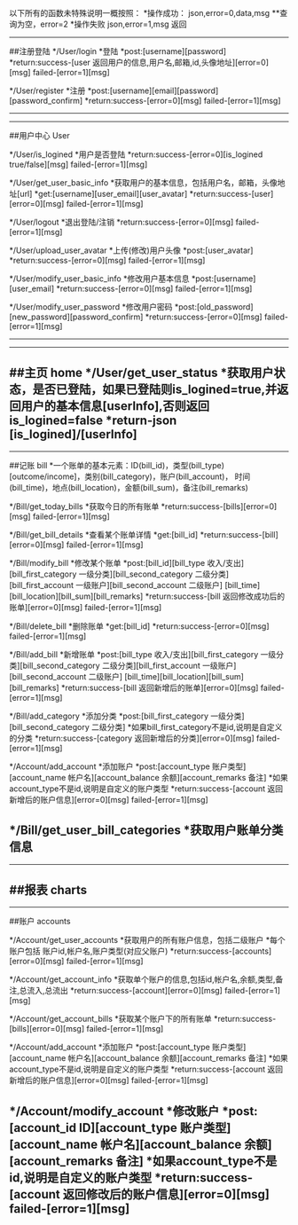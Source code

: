 以下所有的函数未特殊说明一概按照：
*操作成功：
json,error=0,data,msg
**查询为空，error=2
*操作失败
json,error=1,msg
返回

--------------------------------------------------------------
##注册登陆
*/User/login
*登陆
*post:[username][password]
*return:success-[user 返回用户的信息,用户名,邮箱,id,头像地址][error=0][msg]
		failed-[error=1][msg]

*/User/register
*注册
*post:[username][email][password][password_confirm]
*return:success-[error=0][msg]
		failed-[error=1][msg]

--------------------------------------------------------------


--------------------------------------------------------------
##用户中心 User

*/User/is_logined
*用户是否登陆
*return:success-[error=0][is_logined true/false][msg]
		failed-[error=1][msg]

*/User/get_user_basic_info
*获取用户的基本信息，包括用户名，邮箱，头像地址[url]
*get:[username][user_email][user_avatar]
*return:success-[user][error=0][msg]
		failed-[error=1][msg]

*/User/logout
*退出登陆/注销
*return:success-[error=0][msg]
		failed-[error=1][msg]

*/User/upload_user_avatar
*上传(修改)用户头像
*post:[user_avatar]
*return:success-[error=0][msg]
		failed-[error=1][msg]

*/User/modify_user_basic_info
*修改用户基本信息
*post:[username][user_email]
*return:success-[error=0][msg]
		failed-[error=1][msg]

*/User/modify_user_password
*修改用户密码
*post:[old_password][new_password][password_confirm]
*return:success-[error=0][msg]
		failed-[error=1][msg]

--------------------------------------------------------------


--------------------------------------------------------------
##主页 home
*/User/get_user_status
*获取用户状态，是否已登陆，如果已登陆则is_logined=true,并返回用户的基本信息[userInfo],否则返回is_logined=false
*return-json [is_logined]/[userInfo]
--------------------------------------------------------------


--------------------------------------------------------------
##记账 bill
*一个账单的基本元素：ID(bill_id)，类型(bill_type)[outcome/income]，类别(bill_category)，账户(bill_account)，
时间(bill_time)，地点(bill_location)，金额(bill_sum)，备注(bill_remarks)


*/Bill/get_today_bills
*获取今日的所有账单
*return:success-[bills][error=0][msg]
		failed-[error=1][msg]

*/Bill/get_bill_details
*查看某个账单详情
*get:[bill_id]
*return:success-[bill][error=0][msg]
		failed-[error=1][msg]

*/Bill/modify_bill
*修改某个账单
*post:[bill_id][bill_type 收入/支出][bill_first_category 一级分类][bill_second_category 二级分类][bill_first_account 一级账户][bill_second_account 二级账户]
[bill_time][bill_location][bill_sum][bill_remarks]
*return:success-[bill 返回修改成功后的账单][error=0][msg]
		failed-[error=1][msg]

*/Bill/delete_bill
*删除账单
*get:[bill_id]
*return:success-[error=0][msg]
		failed-[error=1][msg]

*/Bill/add_bill
*新增账单
*post:[bill_type 收入/支出][bill_first_category 一级分类][bill_second_category 二级分类][bill_first_account 一级账户][bill_second_account 二级账户]
[bill_time][bill_location][bill_sum][bill_remarks]
*return:success-[bill 返回新增后的账单][error=0][msg]
		failed-[error=1][msg]

*/Bill/add_category
*添加分类
*post:[bill_first_category 一级分类][bill_second_category 二级分类]
*如果bill_first_category不是id,说明是自定义的分类
*return:success-[category 返回新增后的分类][error=0][msg]
		failed-[error=1][msg]

*/Account/add_account
*添加账户
*post:[account_type 账户类型][account_name 帐户名][account_balance 余额][account_remarks 备注]
*如果account_type不是id,说明是自定义的账户类型
*return:success-[account 返回新增后的账户信息][error=0][msg]
		failed-[error=1][msg]

*/Bill/get_user_bill_categories
*获取用户账单分类信息
--------------------------------------------------------------


--------------------------------------------------------------
##报表 charts
--------------------------------------------------------------


--------------------------------------------------------------
##账户 accounts

*/Account/get_user_accounts
*获取用户的所有账户信息，包括二级账户
*每个账户包括 账户id,帐户名,账户类型(对应父账户)
*return:success-[accounts][error=0][msg]
		failed-[error=1][msg]

*/Account/get_account_info
*获取单个账户的信息,包括id,帐户名,余额,类型,备注,总流入,总流出
*return:success-[account][error=0][msg]
		failed-[error=1][msg]

*/Account/get_account_bills
*获取某个账户下的所有账单
*return:success-[bills][error=0][msg]
		failed-[error=1][msg]

*/Account/add_account
*添加账户
*post:[account_type 账户类型][account_name 帐户名][account_balance 余额][account_remarks 备注]
*如果account_type不是id,说明是自定义的账户类型
*return:success-[account 返回新增后的账户信息][error=0][msg]
		failed-[error=1][msg]

*/Account/modify_account
*修改账户
*post:[account_id ID][account_type 账户类型][account_name 帐户名][account_balance 余额][account_remarks 备注]
*如果account_type不是id,说明是自定义的账户类型
*return:success-[account 返回修改后的账户信息][error=0][msg]
		failed-[error=1][msg]
--------------------------------------------------------------